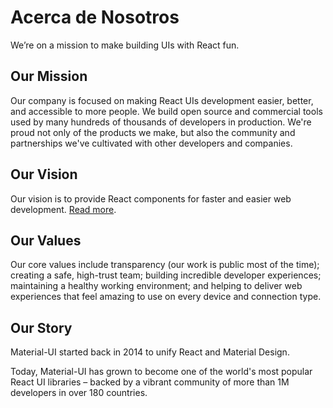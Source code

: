 # Acerca de Nosotros

<p class="description">We’re on a mission to make building UIs with React fun.</p>

## Our Mission

Our company is focused on making React UIs development easier, better, and accessible to more people. We build open source and commercial tools used by many hundreds of thousands of developers in production. We're proud not only of the products we make, but also the community and partnerships we've cultivated with other developers and companies.

## Our Vision

Our vision is to provide React components for faster and easier web development. [Read more](/discover-more/vision/).

## Our Values

Our core values include transparency (our work is public most of the time); creating a safe, high-trust team; building incredible developer experiences; maintaining a healthy working environment; and helping to deliver web experiences that feel amazing to use on every device and connection type.

## Our Story

Material-UI started back in 2014 to unify React and Material Design.

Today, Material-UI has grown to become one of the world's most popular React UI libraries – backed by a vibrant community of more than 1M developers in over 180 countries.
